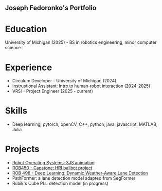## Joseph Fedoronko's Portfolio

# Education
University of Michigan (2025) - BS in robotics engineering, minor computer science

# Experience
- Circulum Developer - University of Michigan (2024)
- Instrustional Assistant: Intro to human-robot interaction (2024-2025)
- VRSI - Project Engineer (2025 - current)

# Skills
- Deep learning, pytorch, openCV, C++, python, java, javascript, MATLAB, Julia

# Projects
- [Robot Operating Systems: 3JS animation](./Dance.mp4.pdf)
- [ROB450 - Capstone: HRI ballbot project](./freecompress-ROB450___final_report.pdf)
- [ROB 498 - Deep Learning: Dynamic Weather-Aware Lane Detection](./Deep_Rob___final_report.pdf)
- PathFormer: a lane detection model adapted from SegFormer
- Rubik's Cube PLL detection model (in progress)
